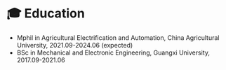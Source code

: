 # 🎓 Education
- Mphil in Agricultural Electrification and Automation, China Agricultural University, 2021.09-2024.06 (expected)
- BSc in Mechanical and Electronic Engineering, Guangxi University, 2017.09-2021.06